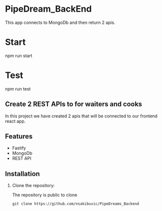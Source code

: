 # PipeDream_BackEnd

This app connects to MongoDb and then return 2 apis. 

# Start 

npm run start

# Test 

npm run test

## Create 2 REST APIs to for waiters and cooks

In this project we have created 2 apis that will be connected to our frontend react app. 

## Features

- Fastify
- MongoDb
- REST API

## Installation

1. Clone the repository:
   
   The repository is public to clone

   ```shell
   git clone https://github.com/nsakibuvic/PipeDreams_Backend